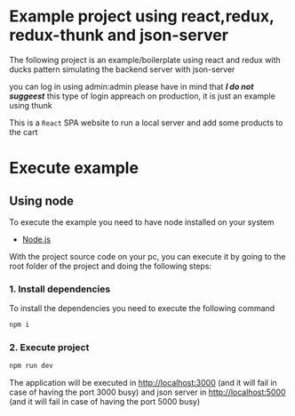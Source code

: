 # Example project using react,redux, redux-thunk and json-server

The following project is an example/boilerplate using react and redux with ducks pattern simulating the backend server with json-server

you can log in using admin:admin
please have in mind that **_I do not suggeest_** this type of login appreach on production, it is just an example using thunk

This is a `React` SPA website to run a local server and add some products to the cart

# Execute example

## Using node

To execute the example you need to have node installed on your system

- [Node.js](https://nodejs.org/en/)

With the project source code on your pc, you can execute it by going to the root folder of the project and doing the following steps:

### 1. Install dependencies

To install the dependencies you need to execute the following command

```bash
npm i
```

### 2. Execute project

```bash
npm run dev
```

The application will be executed in [http://localhost:3000](http://localhost:3000) (and it will fail in case of having the port 3000 busy) and json server in [http://localhost:5000](http://localhost:5000) (and it will fail in case of having the port 5000 busy)
